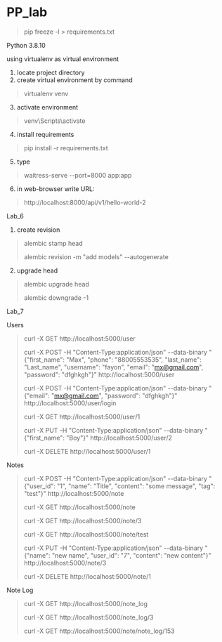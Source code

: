 # PP_lab

> pip freeze -l > requirements.txt


Python 3.8.10

using virtualenv as virtual environment


1. locate project directory
2. create virtual environment by command
> virtualenv venv
3. activate environment
> venv\Scripts\activate
4. install requirements
> pip install -r requirements.txt
5. type
> waitress-serve --port=8000 app:app
6. in web-browser write URL:
> http://localhost:8000/api/v1/hello-world-2

Lab_6

1. create revision
> alembic stamp head
>
> alembic revision -m "add models" --autogenerate
2. upgrade head
> alembic upgrade head
>
> alembic downgrade -1

Lab_7


Users

> curl -X GET http://localhost:5000/user
>
> curl -X POST -H "Content-Type:application/json" --data-binary "{\"first_name\": \"Max\", \"phone\": \"88005553535\", \"last_name\": \"Last_name\", \"username\": \"fayon\", \"email\": \"mx@gmail.com\", \"password\": \"dfghkgh\"}" http://localhost:5000/user
> 
> curl -X POST -H "Content-Type:application/json" --data-binary "{\"email\": \"mx@gmail.com\", \"password\": \"dfghkgh\"}" http://localhost:5000/user/login
> 
> curl -X GET http://localhost:5000/user/1
>
> curl -X PUT -H "Content-Type:application/json" --data-binary "{\"first_name\": \"Boy\"}" http://localhost:5000/user/2
> 
> curl -X DELETE http://localhost:5000/user/1

Notes

> curl -X POST -H "Content-Type:application/json" --data-binary "{\"user_id\": \"1\", \"name\": \"Title\", \"content\": \"some message\", \"tag\": \"test\"}" http://localhost:5000/note
> 
> curl -X GET http://localhost:5000/note
> 
> curl -X GET http://localhost:5000/note/3
> 
> curl -X GET http://localhost:5000/note/test
> 
> curl -X PUT -H "Content-Type:application/json" --data-binary "{\"name\": \"new name\", \"user_id\": \"7\", \"content\": \"new content\"}" http://localhost:5000/note/3
> 
> curl -X DELETE http://localhost:5000/note/1




Note Log


> 
> curl -X GET http://localhost:5000/note_log
> 
> curl -X GET http://localhost:5000/note_log/3
> 
> curl -X GET http://localhost:5000/note/note_log/153
